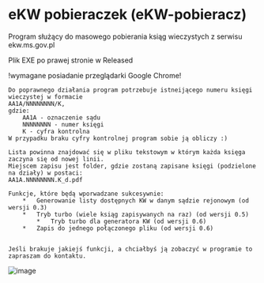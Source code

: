 # eKW pobieraczek (eKW-pobieracz)
Program służący do masowego pobierania ksiąg wieczystych z serwisu ekw.ms.gov.pl

Plik EXE po prawej stronie w Released

!wymagane posiadanie przeglądarki Google Chrome!

	Do poprawnego działania program potrzebuje istneijącego numeru księgi wieczystej w formacie 
 	AA1A/NNNNNNNN/K, 
	gdzie:
		AA1A - oznaczenie sądu
		NNNNNNNN - numer księgi
		K - cyfra kontrolna
	W przypadku braku cyfry kontrolnej program sobie ją obliczy :)
 
	Lista powinna znajdować się w pliku tekstowym w którym każda księga zaczyna się od nowej linii.
	Miejscem zapisu jest folder, gdzie zostaną zapisane księgi (podzielone na działy) w postaci: 
 	AA1A.NNNNNNNN.K_d.pdf
	
	Funkcje, które będą wporwadzane sukcesywnie:
		*	Generowanie listy dostępnych KW w danym sądzie rejonowym (od wersji 0.3)
  		*	Tryb turbo (wiele ksiąg zapisywanych na raz) (od wersji 0.5)
    		*	Tryb turbo dla generatora KW (od wersji 0.6)
		*	Zapis do jednego połączonego pliku (od wersji 0.6)

		
	Jeśli brakuje jakiejś funkcji, a chciałbyś ją zobaczyć w programie to zapraszam do kontaktu.

![image](https://github.com/Rzezimioszek/eKW-pobieracz/assets/105981729/a721c51b-80a4-4403-826c-9258558194c2)



